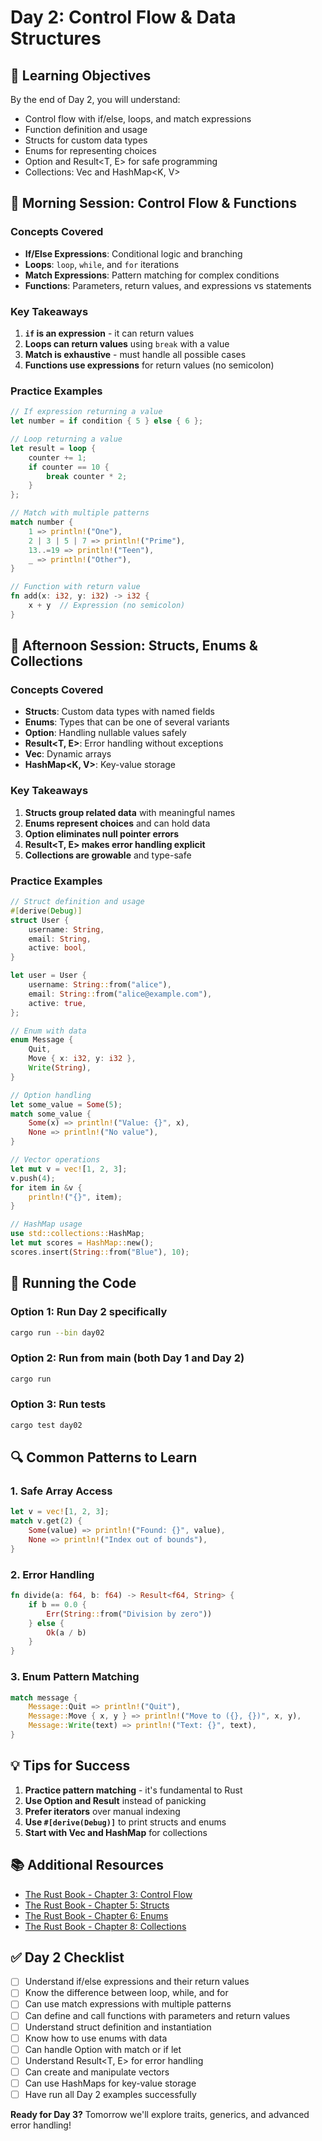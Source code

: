 # Day 2: Control Flow & Data Structures

## 🎯 Learning Objectives
By the end of Day 2, you will understand:
- Control flow with if/else, loops, and match expressions
- Function definition and usage
- Structs for custom data types
- Enums for representing choices
- Option<T> and Result<T, E> for safe programming
- Collections: Vec<T> and HashMap<K, V>

## 📅 Morning Session: Control Flow & Functions

### Concepts Covered
- **If/Else Expressions**: Conditional logic and branching
- **Loops**: `loop`, `while`, and `for` iterations
- **Match Expressions**: Pattern matching for complex conditions
- **Functions**: Parameters, return values, and expressions vs statements

### Key Takeaways
1. **`if` is an expression** - it can return values
2. **Loops can return values** using `break` with a value
3. **Match is exhaustive** - must handle all possible cases
4. **Functions use expressions** for return values (no semicolon)

### Practice Examples
```rust
// If expression returning a value
let number = if condition { 5 } else { 6 };

// Loop returning a value
let result = loop {
    counter += 1;
    if counter == 10 {
        break counter * 2;
    }
};

// Match with multiple patterns
match number {
    1 => println!("One"),
    2 | 3 | 5 | 7 => println!("Prime"),
    13..=19 => println!("Teen"),
    _ => println!("Other"),
}

// Function with return value
fn add(x: i32, y: i32) -> i32 {
    x + y  // Expression (no semicolon)
}
```

## 🌅 Afternoon Session: Structs, Enums & Collections

### Concepts Covered
- **Structs**: Custom data types with named fields
- **Enums**: Types that can be one of several variants
- **Option<T>**: Handling nullable values safely
- **Result<T, E>**: Error handling without exceptions
- **Vec<T>**: Dynamic arrays
- **HashMap<K, V>**: Key-value storage

### Key Takeaways
1. **Structs group related data** with meaningful names
2. **Enums represent choices** and can hold data
3. **Option<T> eliminates null pointer errors**
4. **Result<T, E> makes error handling explicit**
5. **Collections are growable** and type-safe

### Practice Examples
```rust
// Struct definition and usage
#[derive(Debug)]
struct User {
    username: String,
    email: String,
    active: bool,
}

let user = User {
    username: String::from("alice"),
    email: String::from("alice@example.com"),
    active: true,
};

// Enum with data
enum Message {
    Quit,
    Move { x: i32, y: i32 },
    Write(String),
}

// Option handling
let some_value = Some(5);
match some_value {
    Some(x) => println!("Value: {}", x),
    None => println!("No value"),
}

// Vector operations
let mut v = vec![1, 2, 3];
v.push(4);
for item in &v {
    println!("{}", item);
}

// HashMap usage
use std::collections::HashMap;
let mut scores = HashMap::new();
scores.insert(String::from("Blue"), 10);
```

## 🚀 Running the Code

### Option 1: Run Day 2 specifically
```bash
cargo run --bin day02
```

### Option 2: Run from main (both Day 1 and Day 2)
```bash
cargo run
```

### Option 3: Run tests
```bash
cargo test day02
```

## 🔍 Common Patterns to Learn

### 1. **Safe Array Access**
```rust
let v = vec![1, 2, 3];
match v.get(2) {
    Some(value) => println!("Found: {}", value),
    None => println!("Index out of bounds"),
}
```

### 2. **Error Handling**
```rust
fn divide(a: f64, b: f64) -> Result<f64, String> {
    if b == 0.0 {
        Err(String::from("Division by zero"))
    } else {
        Ok(a / b)
    }
}
```

### 3. **Enum Pattern Matching**
```rust
match message {
    Message::Quit => println!("Quit"),
    Message::Move { x, y } => println!("Move to ({}, {})", x, y),
    Message::Write(text) => println!("Text: {}", text),
}
```

## 💡 Tips for Success

1. **Practice pattern matching** - it's fundamental to Rust
2. **Use Option and Result** instead of panicking
3. **Prefer iterators** over manual indexing
4. **Use `#[derive(Debug)]`** to print structs and enums
5. **Start with Vec and HashMap** for collections

## 📚 Additional Resources

- [The Rust Book - Chapter 3: Control Flow](https://doc.rust-lang.org/book/ch03-05-control-flow.html)
- [The Rust Book - Chapter 5: Structs](https://doc.rust-lang.org/book/ch05-00-structs.html)
- [The Rust Book - Chapter 6: Enums](https://doc.rust-lang.org/book/ch06-00-enums.html)
- [The Rust Book - Chapter 8: Collections](https://doc.rust-lang.org/book/ch08-00-common-collections.html)

## ✅ Day 2 Checklist

- [ ] Understand if/else expressions and their return values
- [ ] Know the difference between loop, while, and for
- [ ] Can use match expressions with multiple patterns
- [ ] Can define and call functions with parameters and return values
- [ ] Understand struct definition and instantiation
- [ ] Know how to use enums with data
- [ ] Can handle Option<T> with match or if let
- [ ] Understand Result<T, E> for error handling
- [ ] Can create and manipulate vectors
- [ ] Can use HashMaps for key-value storage
- [ ] Have run all Day 2 examples successfully

**Ready for Day 3?** Tomorrow we'll explore traits, generics, and advanced error handling!
